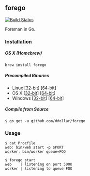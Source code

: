 ## forego
[![Build Status](https://travis-ci.org/ddollar/forego.svg?branch=master)](https://travis-ci.org/ddollar/forego)

Foreman in Go.

### Installation

##### OS X (Homebrew)

    brew install forego

##### Precompiled Binaries

* Linux
  [[32-bit](https://godist.herokuapp.com/projects/ddollar/forego/releases/current/linux-32-bit/forego)]
  [[64-bit](https://godist.herokuapp.com/projects/ddollar/forego/releases/current/linux-64-bit/forego)]
* OS X
  [[32-bit](https://godist.herokuapp.com/projects/ddollar/forego/releases/current/darwin-32-bit/forego)]
  [[64-bit](https://godist.herokuapp.com/projects/ddollar/forego/releases/current/darwin-64-bit/forego)]
* Windows
  [[32-bit](https://godist.herokuapp.com/projects/ddollar/forego/releases/current/windows-32-bit/forego.exe)]
  [[64-bit](https://godist.herokuapp.com/projects/ddollar/forego/releases/current/windows-64-bit/forego.exe)]

##### Compile from Source

    $ go get -u github.com/ddollar/forego

### Usage

    $ cat Procfile
    web: bin/web start -p $PORT
    worker: bin/worker queue=FOO

    $ forego start
    web    | listening on port 5000
    worker | listening to queue FOO
